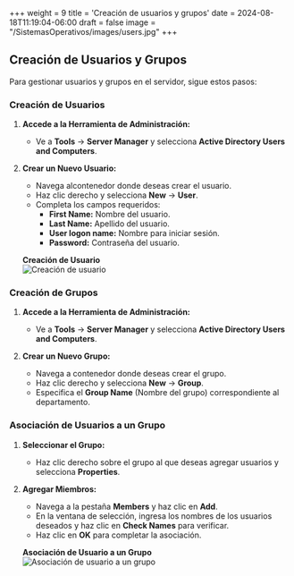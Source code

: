 +++
weight = 9
title = 'Creación de usuarios y grupos'
date = 2024-08-18T11:19:04-06:00
draft = false
image = "/SistemasOperativos/images/users.jpg"
+++
## Creación de Usuarios y Grupos

Para gestionar usuarios y grupos en el servidor, sigue estos pasos:

### Creación de Usuarios

1. **Accede a la Herramienta de Administración:**
   - Ve a **Tools** -> **Server Manager** y selecciona **Active Directory Users and Computers**.

2. **Crear un Nuevo Usuario:**
   - Navega alcontenedor donde deseas crear el usuario.
   - Haz clic derecho y selecciona **New** -> **User**.
   - Completa los campos requeridos:
     - **First Name:** Nombre del usuario.
     - **Last Name:** Apellido del usuario.
     - **User logon name:** Nombre para iniciar sesión.
     - **Password:** Contraseña del usuario.

   **Creación de Usuario**  
   ![Creación de usuario](/SistemasOperativos/images/UG.png)

### Creación de Grupos

1. **Accede a la Herramienta de Administración:**
   - Ve a **Tools** -> **Server Manager** y selecciona **Active Directory Users and Computers**.

2. **Crear un Nuevo Grupo:**
   - Navega a contenedor donde deseas crear el grupo.
   - Haz clic derecho y selecciona **New** -> **Group**.
   - Especifica el **Group Name** (Nombre del grupo) correspondiente al departamento.

### Asociación de Usuarios a un Grupo

1. **Seleccionar el Grupo:**
   - Haz clic derecho sobre el grupo al que deseas agregar usuarios y selecciona **Properties**.

2. **Agregar Miembros:**
   - Navega a la pestaña **Members** y haz clic en **Add**.
   - En la ventana de selección, ingresa los nombres de los usuarios deseados y haz clic en **Check Names** para verificar.
   - Haz clic en **OK** para completar la asociación.

   **Asociación de Usuario a un Grupo**  
   ![Asociación de usuario a un grupo](/SistemasOperativos/images/UG1.png)